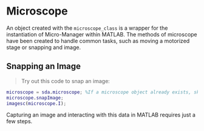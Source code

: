 # Microscope
An object created with the `microscope_class` is a wrapper for the instantiation of Micro-Manager within MATLAB. The methods of microscope have been created to handle common tasks, such as moving a motorized stage or snapping and image.

## Snapping an Image

> Try out this code to snap an image:

```matlab
microscope = sda.microscope; %If a microscope object already exists, skip this.
microscope.snapImage;
imagesc(microscope.I);
```

Capturing an image and interacting with this data in MATLAB requires just a few steps. 


